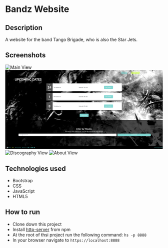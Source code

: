 # Bandz Website

## Description
A website for the band Tango Brigade, who is also the Star Jets. 

## Screenshots
![Main View](https://github.com/nss-evening-cohort-10/foundations-group-project-tango-brigade/raw/master/screenshots/mainview.PNG)
![Tour View](https://github.com/nss-evening-cohort-10/foundations-group-project-tango-brigade/raw/master/screenshots/tourview.PNG)
![Discography View](https://github.com/nss-evening-cohort-10/foundations-group-project-tango-brigade/raw/master/screenshots/discoview.PNG)
![About View](https://github.com/nss-evening-cohort-10/foundations-group-project-tango-brigade/raw/master/screenshots/aboutview.PNG)

## Technologies used
* Bootstrap
* CSS
* JavaScript
* HTML5

## How to run
* Clone down this project
* Install [http-server](https://www.npmjs.com/package/http-server) from npm
* At the root of thsi project run the following command: `hs -p 8888`
* In your browser navigate to `https://localhost:8888`